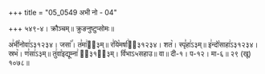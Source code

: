 +++
title = "05_0549 अभी नो - 04"

+++
५४९-४। क्रौञ्चम्॥ क्रुङनुष्टुप्सोमः॥

अ꣢भी꣡नोवा꣢ऽ३१२३४। जसा꣥꣯। त꣣मा꣢ऽ᳐३म्॥ र꣢यि꣡मर्षा꣢ऽ᳐३१२३४। शत꣥। स्पृ꣣हा꣢ऽ३म्॥ इ꣢न्दो꣡साहा꣢ऽ३१२३४। स्रभ꣥। ण꣣सा꣢ऽ३म्॥ तु꣢वा꣡इद्यूम्ना꣢ ऽ᳐३१२᳐३म्। वि꣤भाऽ५सहाउ॥ वा॥ दी-१। प-१२। मा-६॥ २९ (खू) १०७८॥